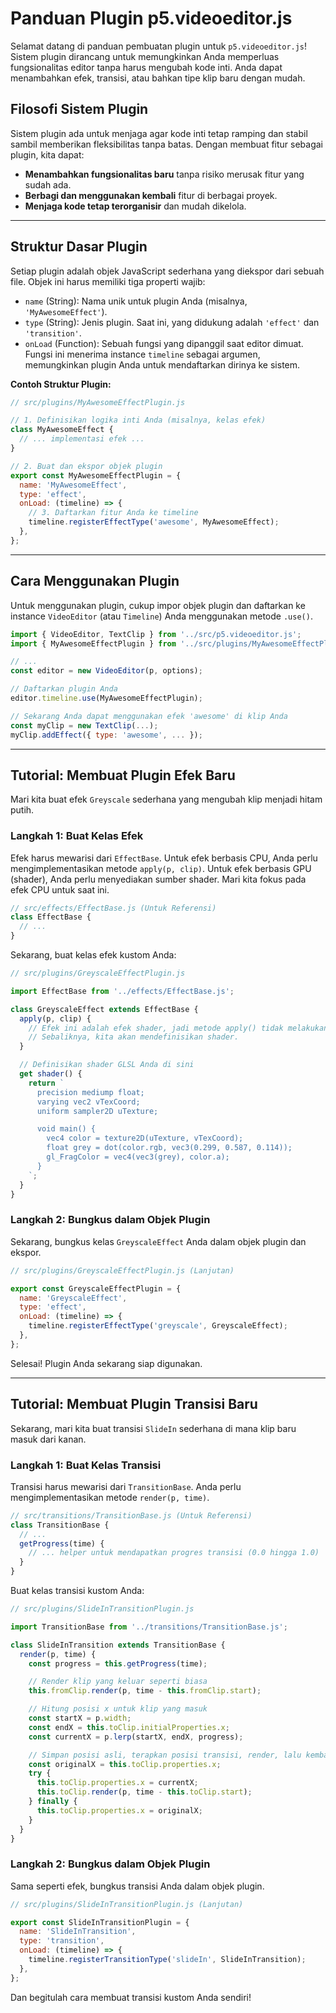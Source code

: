 # Panduan Plugin p5.videoeditor.js

Selamat datang di panduan pembuatan plugin untuk `p5.videoeditor.js`! Sistem plugin dirancang untuk memungkinkan Anda memperluas fungsionalitas editor tanpa harus mengubah kode inti. Anda dapat menambahkan efek, transisi, atau bahkan tipe klip baru dengan mudah.

## Filosofi Sistem Plugin

Sistem plugin ada untuk menjaga agar kode inti tetap ramping dan stabil sambil memberikan fleksibilitas tanpa batas. Dengan membuat fitur sebagai plugin, kita dapat:

- **Menambahkan fungsionalitas baru** tanpa risiko merusak fitur yang sudah ada.
- **Berbagi dan menggunakan kembali** fitur di berbagai proyek.
- **Menjaga kode tetap terorganisir** dan mudah dikelola.

---

## Struktur Dasar Plugin

Setiap plugin adalah objek JavaScript sederhana yang diekspor dari sebuah file. Objek ini harus memiliki tiga properti wajib:

- `name` (String): Nama unik untuk plugin Anda (misalnya, `'MyAwesomeEffect'`).
- `type` (String): Jenis plugin. Saat ini, yang didukung adalah `'effect'` dan `'transition'`.
- `onLoad` (Function): Sebuah fungsi yang dipanggil saat editor dimuat. Fungsi ini menerima instance `timeline` sebagai argumen, memungkinkan plugin Anda untuk mendaftarkan dirinya ke sistem.

**Contoh Struktur Plugin:**

```javascript
// src/plugins/MyAwesomeEffectPlugin.js

// 1. Definisikan logika inti Anda (misalnya, kelas efek)
class MyAwesomeEffect {
  // ... implementasi efek ...
}

// 2. Buat dan ekspor objek plugin
export const MyAwesomeEffectPlugin = {
  name: 'MyAwesomeEffect',
  type: 'effect',
  onLoad: (timeline) => {
    // 3. Daftarkan fitur Anda ke timeline
    timeline.registerEffectType('awesome', MyAwesomeEffect);
  },
};
```

---

## Cara Menggunakan Plugin

Untuk menggunakan plugin, cukup impor objek plugin dan daftarkan ke instance `VideoEditor` (atau `Timeline`) Anda menggunakan metode `.use()`.

```javascript
import { VideoEditor, TextClip } from '../src/p5.videoeditor.js';
import { MyAwesomeEffectPlugin } from '../src/plugins/MyAwesomeEffectPlugin.js';

// ...
const editor = new VideoEditor(p, options);

// Daftarkan plugin Anda
editor.timeline.use(MyAwesomeEffectPlugin);

// Sekarang Anda dapat menggunakan efek 'awesome' di klip Anda
const myClip = new TextClip(...);
myClip.addEffect({ type: 'awesome', ... });
```

---

## Tutorial: Membuat Plugin Efek Baru

Mari kita buat efek `Greyscale` sederhana yang mengubah klip menjadi hitam putih.

### Langkah 1: Buat Kelas Efek

Efek harus mewarisi dari `EffectBase`. Untuk efek berbasis CPU, Anda perlu mengimplementasikan metode `apply(p, clip)`. Untuk efek berbasis GPU (shader), Anda perlu menyediakan sumber shader. Mari kita fokus pada efek CPU untuk saat ini.

```javascript
// src/effects/EffectBase.js (Untuk Referensi)
class EffectBase {
  // ...
}
```

Sekarang, buat kelas efek kustom Anda:

```javascript
// src/plugins/GreyscaleEffectPlugin.js

import EffectBase from '../effects/EffectBase.js';

class GreyscaleEffect extends EffectBase {
  apply(p, clip) {
    // Efek ini adalah efek shader, jadi metode apply() tidak melakukan apa-apa di CPU.
    // Sebaliknya, kita akan mendefinisikan shader.
  }

  // Definisikan shader GLSL Anda di sini
  get shader() {
    return `
      precision mediump float;
      varying vec2 vTexCoord;
      uniform sampler2D uTexture;

      void main() {
        vec4 color = texture2D(uTexture, vTexCoord);
        float grey = dot(color.rgb, vec3(0.299, 0.587, 0.114));
        gl_FragColor = vec4(vec3(grey), color.a);
      }
    `;
  }
}
```

### Langkah 2: Bungkus dalam Objek Plugin

Sekarang, bungkus kelas `GreyscaleEffect` Anda dalam objek plugin dan ekspor.

```javascript
// src/plugins/GreyscaleEffectPlugin.js (Lanjutan)

export const GreyscaleEffectPlugin = {
  name: 'GreyscaleEffect',
  type: 'effect',
  onLoad: (timeline) => {
    timeline.registerEffectType('greyscale', GreyscaleEffect);
  },
};
```

Selesai! Plugin Anda sekarang siap digunakan.

---

## Tutorial: Membuat Plugin Transisi Baru

Sekarang, mari kita buat transisi `SlideIn` sederhana di mana klip baru masuk dari kanan.

### Langkah 1: Buat Kelas Transisi

Transisi harus mewarisi dari `TransitionBase`. Anda perlu mengimplementasikan metode `render(p, time)`.

```javascript
// src/transitions/TransitionBase.js (Untuk Referensi)
class TransitionBase {
  // ...
  getProgress(time) {
    // ... helper untuk mendapatkan progres transisi (0.0 hingga 1.0)
  }
}
```

Buat kelas transisi kustom Anda:

```javascript
// src/plugins/SlideInTransitionPlugin.js

import TransitionBase from '../transitions/TransitionBase.js';

class SlideInTransition extends TransitionBase {
  render(p, time) {
    const progress = this.getProgress(time);

    // Render klip yang keluar seperti biasa
    this.fromClip.render(p, time - this.fromClip.start);

    // Hitung posisi x untuk klip yang masuk
    const startX = p.width;
    const endX = this.toClip.initialProperties.x;
    const currentX = p.lerp(startX, endX, progress);

    // Simpan posisi asli, terapkan posisi transisi, render, lalu kembalikan
    const originalX = this.toClip.properties.x;
    try {
      this.toClip.properties.x = currentX;
      this.toClip.render(p, time - this.toClip.start);
    } finally {
      this.toClip.properties.x = originalX;
    }
  }
}
```

### Langkah 2: Bungkus dalam Objek Plugin

Sama seperti efek, bungkus transisi Anda dalam objek plugin.

```javascript
// src/plugins/SlideInTransitionPlugin.js (Lanjutan)

export const SlideInTransitionPlugin = {
  name: 'SlideInTransition',
  type: 'transition',
  onLoad: (timeline) => {
    timeline.registerTransitionType('slideIn', SlideInTransition);
  },
};
```

Dan begitulah cara membuat transisi kustom Anda sendiri!
